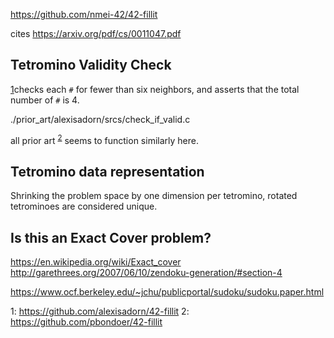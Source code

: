 
https://github.com/nmei-42/42-fillit

cites
https://arxiv.org/pdf/cs/0011047.pdf

## Tetromino Validity Check
[1](#alexisadorn)checks each `#` for fewer than six neighbors, and asserts that the total number of `#` is 4.

./prior_art/alexisadorn/srcs/check_if_valid.c

all prior art <sup>[2](#pbondoer)</sup> seems to function similarly here.

## Tetromino data representation

Shrinking the problem space by one dimension per tetromino, rotated tetrominoes are considered unique.

## Is this an Exact Cover problem?

https://en.wikipedia.org/wiki/Exact_cover
http://garethrees.org/2007/06/10/zendoku-generation/#section-4



https://www.ocf.berkeley.edu/~jchu/publicportal/sudoku/sudoku.paper.html



<a name="alexisadorn">1</a>: https://github.com/alexisadorn/42-fillit
<a name="pbondoer">2</a>: https://github.com/pbondoer/42-fillit
